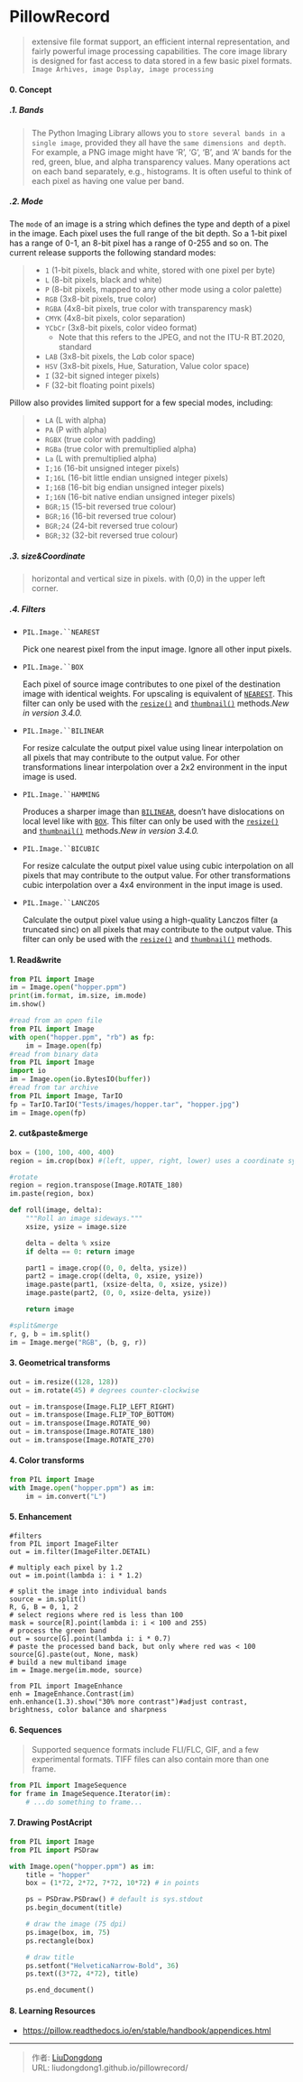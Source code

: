 # PillowRecord


>  extensive file format support, an efficient internal representation, and fairly powerful image processing capabilities. The core image library is designed for fast access to data stored in a few basic pixel formats. `Image Arhives, image Dsplay, image processing`

#### 0. Concept

##### .1. Bands

> The Python Imaging Library allows you to `store several bands in a single image`, provided they all have the `same dimensions and depth`. For example, a PNG image might have ‘R’, ‘G’, ‘B’, and ‘A’ bands for the red, green, blue, and alpha transparency values. Many operations act on each band separately, e.g., histograms. It is often useful to think of each pixel as having one value per band.

##### .2.  Mode

The `mode` of an image is a string which defines the type and depth of a pixel in the image. Each pixel uses the full range of the bit depth. So a 1-bit pixel has a range of 0-1, an 8-bit pixel has a range of 0-255 and so on. The current release supports the following standard modes:

> - `1` (1-bit pixels, black and white, stored with one pixel per byte)
> - `L` (8-bit pixels, black and white)
> - `P` (8-bit pixels, mapped to any other mode using a color palette)
> - `RGB` (3x8-bit pixels, true color)
> - `RGBA` (4x8-bit pixels, true color with transparency mask)
> - `CMYK` (4x8-bit pixels, color separation)
> - `YCbCr` (3x8-bit pixels, color video format)
>   - Note that this refers to the JPEG, and not the ITU-R BT.2020, standard
> - `LAB` (3x8-bit pixels, the L*a*b color space)
> - `HSV` (3x8-bit pixels, Hue, Saturation, Value color space)
> - `I` (32-bit signed integer pixels)
> - `F` (32-bit floating point pixels)

Pillow also provides limited support for a few special modes, including:

> - `LA` (L with alpha)
> - `PA` (P with alpha)
> - `RGBX` (true color with padding)
> - `RGBa` (true color with premultiplied alpha)
> - `La` (L with premultiplied alpha)
> - `I;16` (16-bit unsigned integer pixels)
> - `I;16L` (16-bit little endian unsigned integer pixels)
> - `I;16B` (16-bit big endian unsigned integer pixels)
> - `I;16N` (16-bit native endian unsigned integer pixels)
> - `BGR;15` (15-bit reversed true colour)
> - `BGR;16` (16-bit reversed true colour)
> - `BGR;24` (24-bit reversed true colour)
> - `BGR;32` (32-bit reversed true colour)

##### .3. size&Coordinate

>  horizontal and vertical size in pixels. with (0,0) in the upper left corner.

##### .4. Filters

- `PIL.Image.``NEAREST`

  Pick one nearest pixel from the input image. Ignore all other input pixels.

- `PIL.Image.``BOX`

  Each pixel of source image contributes to one pixel of the destination image with identical weights. For upscaling is equivalent of [`NEAREST`](https://pillow.readthedocs.io/en/stable/handbook/concepts.html#PIL.Image.NEAREST). This filter can only be used with the [`resize()`](https://pillow.readthedocs.io/en/stable/reference/Image.html#PIL.Image.Image.resize) and [`thumbnail()`](https://pillow.readthedocs.io/en/stable/reference/Image.html#PIL.Image.Image.thumbnail) methods.*New in version 3.4.0.*

- `PIL.Image.``BILINEAR`

  For resize calculate the output pixel value using linear interpolation on all pixels that may contribute to the output value. For other transformations linear interpolation over a 2x2 environment in the input image is used.

- `PIL.Image.``HAMMING`

  Produces a sharper image than [`BILINEAR`](https://pillow.readthedocs.io/en/stable/handbook/concepts.html#PIL.Image.BILINEAR), doesn’t have dislocations on local level like with [`BOX`](https://pillow.readthedocs.io/en/stable/handbook/concepts.html#PIL.Image.BOX). This filter can only be used with the [`resize()`](https://pillow.readthedocs.io/en/stable/reference/Image.html#PIL.Image.Image.resize) and [`thumbnail()`](https://pillow.readthedocs.io/en/stable/reference/Image.html#PIL.Image.Image.thumbnail) methods.*New in version 3.4.0.*

- `PIL.Image.``BICUBIC`

  For resize calculate the output pixel value using cubic interpolation on all pixels that may contribute to the output value. For other transformations cubic interpolation over a 4x4 environment in the input image is used.

- `PIL.Image.``LANCZOS`

  Calculate the output pixel value using a high-quality Lanczos filter (a truncated sinc) on all pixels that may contribute to the output value. This filter can only be used with the [`resize()`](https://pillow.readthedocs.io/en/stable/reference/Image.html#PIL.Image.Image.resize) and [`thumbnail()`](https://pillow.readthedocs.io/en/stable/reference/Image.html#PIL.Image.Image.thumbnail) methods.

#### 1. Read&write

```python
from PIL import Image
im = Image.open("hopper.ppm")
print(im.format, im.size, im.mode)
im.show()

#read from an open file
from PIL import Image
with open("hopper.ppm", "rb") as fp:
    im = Image.open(fp)
#read from binary data
from PIL import Image
import io
im = Image.open(io.BytesIO(buffer))
#read from tar archive
from PIL import Image, TarIO
fp = TarIO.TarIO("Tests/images/hopper.tar", "hopper.jpg")
im = Image.open(fp)
```

#### 2. cut&paste&merge

```python
box = (100, 100, 400, 400)
region = im.crop(box) #(left, upper, right, lower) uses a coordinate system with (0, 0) in the upper left corner

#rotate
region = region.transpose(Image.ROTATE_180)
im.paste(region, box)

def roll(image, delta):
    """Roll an image sideways."""
    xsize, ysize = image.size

    delta = delta % xsize
    if delta == 0: return image

    part1 = image.crop((0, 0, delta, ysize))
    part2 = image.crop((delta, 0, xsize, ysize))
    image.paste(part1, (xsize-delta, 0, xsize, ysize))
    image.paste(part2, (0, 0, xsize-delta, ysize))

    return image

#split&merge
r, g, b = im.split()
im = Image.merge("RGB", (b, g, r))
```

#### 3. Geometrical transforms

```python
out = im.resize((128, 128))
out = im.rotate(45) # degrees counter-clockwise

out = im.transpose(Image.FLIP_LEFT_RIGHT)
out = im.transpose(Image.FLIP_TOP_BOTTOM)
out = im.transpose(Image.ROTATE_90)
out = im.transpose(Image.ROTATE_180)
out = im.transpose(Image.ROTATE_270)
```

#### 4. Color transforms

```python
from PIL import Image
with Image.open("hopper.ppm") as im:
    im = im.convert("L")
```

#### 5. Enhancement

```
#filters
from PIL import ImageFilter
out = im.filter(ImageFilter.DETAIL)

# multiply each pixel by 1.2
out = im.point(lambda i: i * 1.2)

# split the image into individual bands
source = im.split()
R, G, B = 0, 1, 2
# select regions where red is less than 100
mask = source[R].point(lambda i: i < 100 and 255)
# process the green band
out = source[G].point(lambda i: i * 0.7)
# paste the processed band back, but only where red was < 100
source[G].paste(out, None, mask)
# build a new multiband image
im = Image.merge(im.mode, source)

from PIL import ImageEnhance
enh = ImageEnhance.Contrast(im)
enh.enhance(1.3).show("30% more contrast")#adjust contrast, brightness, color balance and sharpness
```

#### 6. Sequences

> Supported sequence formats include FLI/FLC, GIF, and a few experimental formats. TIFF files can also contain more than one frame.

```python
from PIL import ImageSequence
for frame in ImageSequence.Iterator(im):
    # ...do something to frame...
```

#### 7. Drawing PostAcript

```python
from PIL import Image
from PIL import PSDraw

with Image.open("hopper.ppm") as im:
    title = "hopper"
    box = (1*72, 2*72, 7*72, 10*72) # in points

    ps = PSDraw.PSDraw() # default is sys.stdout
    ps.begin_document(title)

    # draw the image (75 dpi)
    ps.image(box, im, 75)
    ps.rectangle(box)

    # draw title
    ps.setfont("HelveticaNarrow-Bold", 36)
    ps.text((3*72, 4*72), title)

    ps.end_document()
```

#### 8. Learning Resources

- https://pillow.readthedocs.io/en/stable/handbook/appendices.html

---

> 作者: [LiuDongdong](https://liudongdong1.github.io/)  
> URL: liudongdong1.github.io/pillowrecord/  


